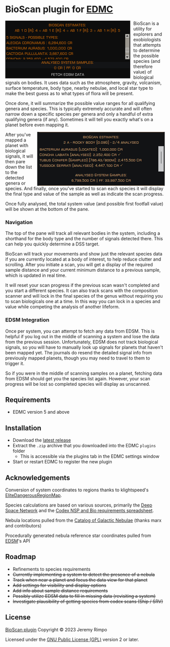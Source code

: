 # BioScan plugin for [EDMC]

<img src="BioScan-DSS.png" align="left" style="margin-right: 10px">

BioScan is a utility for explorers and exobiologists that attempts to determine the possible species (and therefore
value) of biological signals on bodies. It uses data such as the atmosphere, gravity, volcanism, surface temperature,
body type, nearby nebulae, and local star type to make the best guess as to what types of flora will be present.

Once done, it will summarize the possible value ranges for all qualifying genera and species. This is typically
extremely accurate and will often narrow down a specific species per genera and only a handful of extra qualifying
genera (if any). Sometimes it will tell you exactly what's on a planet before even mapping it.

<img src="BioScan-SAA-Prog.png" align="right" style="margin-left: 10px">

After you've mapped a planet with biological signals, it will then pare down the list to the detected genera or species.
And finally, once you've started to scan each species it will display the final type and value of the sample as well as
indicate the scan progress.

Once fully analysed, the total system value (and possible first footfall value) will be shown at the bottom of the pane.

### Navigation

The top of the pane will track all relevant bodies in the system, including a shorthand for the body type and the number
of signals detected there. This can help you quickly determine a DSS target.

BioScan will track your movements and show just the relevant species data if you are currently located at a body of
interest, to help reduce clutter and scrolling. After you initiate a scan, you will get a display of the required sample
distance and your current minimum distance to a previous sample, which is updated in real time.

It will reset your scan progress if the previous scan wasn't completed and you start a different species. It can also
track scans with the composition scanner and will lock in the final species of the genus without requiring
you to scan biologicals one at a time. In this way you can lock in a species and value while competing the analysis of
another lifeform.

### EDSM Integration

Once per system, you can attempt to fetch any data from EDSM. This is helpful if you log out in the middle of scanning a
system and lose the data from the previous session. Unfortunately, EDSM does not track biological signals, so you will
have to manually look up signals for planets that haven't been mapped yet. The journals do resend the detailed signal
info from previously mapped planets, though you may need to travel to them to trigger it.

So if you were in the middle of scanning samples on a planet, fetching data from EDSM should get you the species list
again. However, your scan progress will be lost so completed species will display as unscanned.

## Requirements
* EDMC version 5 and above

## Installation
* Download the [latest release]
* Extract the `.zip` archive that you downloaded into the EDMC `plugins` folder
  * This is accessible via the plugins tab in the EDMC settings window
* Start or restart EDMC to register the new plugin

## Acknowledgements

Conversion of system coordinates to regions thanks to klightspeed's [EliteDangerousRegionMap].

Species calculations are based on various sources, primarily the 
[Deep Space Network](https://ed-dsn.net/) and the
[Codex NSP and Bio requirements spreadsheet][Bio req spreadsheet].

Nebula locations pulled from the [Catalog of Galactic Nebulae] (thanks marx and contributors)

Procedurally generated nebula reference star coordinates pulled from [EDSM]'s API

## Roadmap

* Refinements to species requirements
* ~~Currently implementing a system to detect the presence of a nebula~~
* ~~Track when near a planet and focus the data view for that planet~~
* ~~Add settings for visibility and display options~~
* ~~Add info about sample distance requirements~~
* ~~Possibly utilize EDSM data to fill in missing data (revisiting a system)~~
* ~~Investigate plausibility of getting species from codex scans (Ship / SRV)~~

## License

[BioScan plugin][BioScan] Copyright © 2023 Jeremy Rimpo

Licensed under the [GNU Public License (GPL)][GPLv2] version 2 or later.

[EDMC]: https://github.com/EDCD/EDMarketConnector/wiki
[BioScan]: https://github.com/Silarn/EDMC-BioScan
[latest release]: https://github.com/Silarn/EDMC-BioScan/releases/latest
[GPLv2]: http://www.gnu.org/licenses/gpl-2.0.html
[Bio req spreadsheet]: https://docs.google.com/spreadsheets/d/1nV_UD_0kIxkWAHhAqvf62ILHpbYzdZpJ53CqPHn3qlA/
[EliteDangerousRegionMap]: https://github.com/klightspeed/EliteDangerousRegionMap/
[Catalog of Galactic Nebulae]: https://forums.frontier.co.uk/threads/catalogue-of-galactic-nebulae-submit-your-planetary-nebulae.511743/
[EDSM]: https://www.edsm.net/
